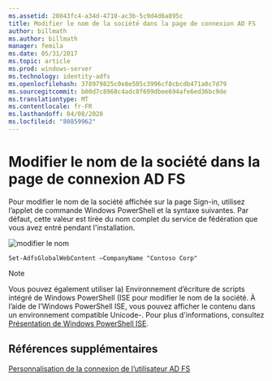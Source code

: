 ```yaml
---
ms.assetid: 28043fc4-a34d-4710-ac3b-5c9d4d6a895c
title: Modifier le nom de la société dans la page de connexion AD FS
author: billmath
ms.author: billmath
manager: femila
ms.date: 05/31/2017
ms.topic: article
ms.prod: windows-server
ms.technology: identity-adfs
ms.openlocfilehash: 378979825c0e8e505c3996cf8cbcdb471a0c7d79
ms.sourcegitcommit: b00d7c8968c4adc8f699dbee694afe6ed36bc9de
ms.translationtype: MT
ms.contentlocale: fr-FR
ms.lasthandoff: 04/08/2020
ms.locfileid: "80859962"
---
```

# <a name="change-the-company-name-on-the-ad-fs-sign-in-page"></a>Modifier le nom de la société dans la page de connexion AD FS
 
Pour modifier le nom de la société affichée sur la page Sign\-in, utilisez l’applet de commande Windows PowerShell et la syntaxe suivantes. Par défaut, cette valeur est tirée du nom complet du service de fédération que vous avez entré pendant l'installation.  

![modifier le nom](media/AD-FS-user-sign-in-customization/ADFS_Blue_Custom1.png)
  
  
    Set-AdfsGlobalWebContent –CompanyName "Contoso Corp"  
 
  
> [!NOTE]  
> Vous pouvez également utiliser la\) Environnement d’écriture de scripts intégré de Windows PowerShell \(ISE pour modifier le nom de la société. À l’aide de l’Windows PowerShell ISE, vous pouvez afficher le contenu dans un environnement compatible Unicode\-. Pour plus d'informations, consultez [Présentation de Windows PowerShell ISE](https://technet.microsoft.com/library/dd315244.aspx).  

## <a name="additional-references"></a>Références supplémentaires 
[Personnalisation de la connexion de l’utilisateur AD FS](AD-FS-user-sign-in-customization.md)  
  
